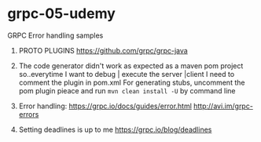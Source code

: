 # grpc-05-udemy
GRPC Error handling samples

1) PROTO PLUGINS 
   https://github.com/grpc/grpc-java
   
2) The code generator didn't work as expected as a maven pom project so..everytime I want to debug | execute the server |client I 
   need to comment the plugin in pom.xml
   For generating stubs, uncomment the pom plugin pieace and run ```mvn clean install -U``` by command line
   
3) Error handling:
   https://grpc.io/docs/guides/error.html
   http://avi.im/grpc-errors
   
4) Setting deadlines is up to me
   https://grpc.io/blog/deadlines
